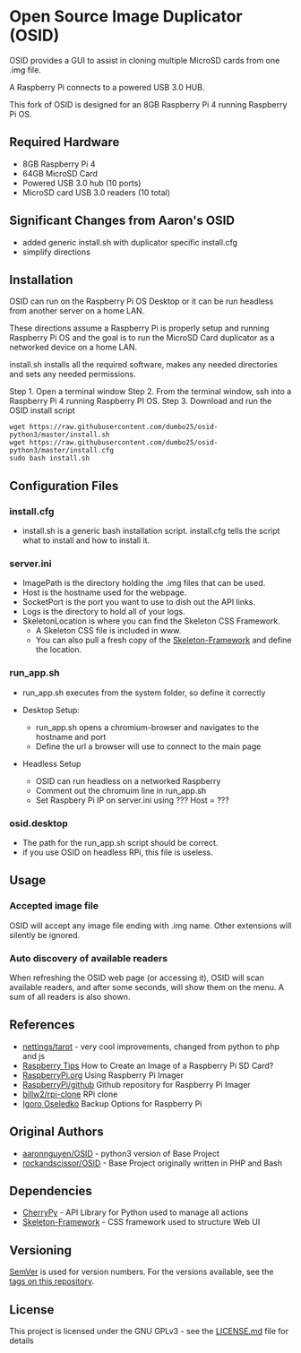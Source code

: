 # Open Source Image Duplicator (OSID)

OSID provides a GUI to assist in cloning multiple MicroSD cards from one .img file.

A Raspberry Pi connects to a powered USB 3.0 HUB.

This fork of OSID is designed for an 8GB Raspberry Pi 4 running Raspberry Pi OS.


## Required Hardware
- 8GB Raspberry Pi 4
- 64GB MicroSD Card
- Powered USB 3.0 hub (10 ports)
- MicroSD card USB 3.0 readers (10 total)

## Significant Changes from Aaron's OSID
- added generic install.sh with duplicator specific install.cfg
- simplify directions

## Installation 
OSID can run on the Raspberry Pi OS Desktop or it can be run headless from another server on a home LAN.

These directions assume a Raspberry Pi is properly setup and running Raspberry Pi OS and the goal is to run the MicroSD Card duplicator as a networked device on a home LAN.

install.sh installs all the required software, makes any needed directories and sets any needed permissions. 

Step 1. Open a terminal window
Step 2. From the terminal window, ssh into a Raspberry Pi 4 running Raspberry PI OS. 
Step 3. Download and run the OSID install script

```
wget https://raw.githubusercontent.com/dumbo25/osid-python3/master/install.sh
wget https://raw.githubusercontent.com/dumbo25/osid-python3/master/install.cfg
sudo bash install.sh
```

## Configuration Files
### install.cfg
* install.sh is a generic bash installation script. install.cfg tells the script what to install and how to install it.

### server.ini
* ImagePath is the directory holding the .img files that can be used.
* Host is the hostname used for the webpage.
* SocketPort is the port you want to use to dish out the API links.
* Logs is the directory to hold all of your logs.
* SkeletonLocation is where you can find the Skeleton CSS Framework.
	* A Skeleton CSS file is included in www.
	* You can also pull a fresh copy of the [Skeleton-Framework](https://github.com/skeleton-framework/skeleton-framework) and define the location.

### run_app.sh
* run_app.sh executes from the system folder, so define it correctly
* Desktop Setup:
	* run_app.sh opens a chromium-browser and navigates to the hostname and port
	* Define the url a browser will use to connect to the main page

* Headless Setup
	* OSID can run headless on a networked Raspberry
	* Comment out the chromuim line in run_app.sh
	* Set Raspbery Pi IP on server.ini using ??? Host = ???

### osid.desktop
* The path for the run_app.sh script should be correct.
* if you use OSID on headless RPi, this file is useless.

## Usage
### Accepted image file
OSID will accept any image file ending with .img name. Other extensions will silently be ignored.

### Auto discovery of available readers
When refreshing the OSID web page (or accessing it), OSID will scan available readers, and after some seconds, will show them on the menu. A sum of all readers is also shown.


## References
* [nettings/tarot](https://github.com/nettings/tarot) - very cool improvements, changed from python to php and js
* [Raspberry Tips](https://raspberrytips.com/create-image-sd-card/) How to Create an Image of a Raspberry Pi SD Card?
* [RaspberryPi.org](https://www.raspberrypi.org/documentation/computers/getting-started.html#using-raspberry-pi-imager) Using Raspberry Pi Imager
* [RaspberryPi/github](https://github.com/raspberrypi/rpi-imager) Github repository for Raspberry Pi Imager
* [billw2/rpi-clone](https://github.com/billw2/rpi-clone) RPi clone
* [Igoro Oseledko](https://www.igoroseledko.com/backup-options-for-raspberry-pi/) Backup Options for Raspberry Pi


## Original Authors
* [aaronnguyen/OSID](https://github.com/aaronnguyen/osid-python3) - python3 version of Base Project
* [rockandscissor/OSID](https://github.com/rockandscissor/osid) - Base Project originally written in PHP and Bash


## Dependencies
* [CherryPy](http://docs.cherrypy.org/en/latest/) - API Library for Python used to manage all actions
* [Skeleton-Framework](https://github.com/skeleton-framework/skeleton-framework) - CSS framework used to structure Web UI


## Versioning
[SemVer](http://semver.org/) is used for version numbers. For the versions available, see the [tags on this repository](https://github.com/your/project/tags).


## License
This project is licensed under the GNU GPLv3 - see the [LICENSE.md](LICENSE.md) file for details
